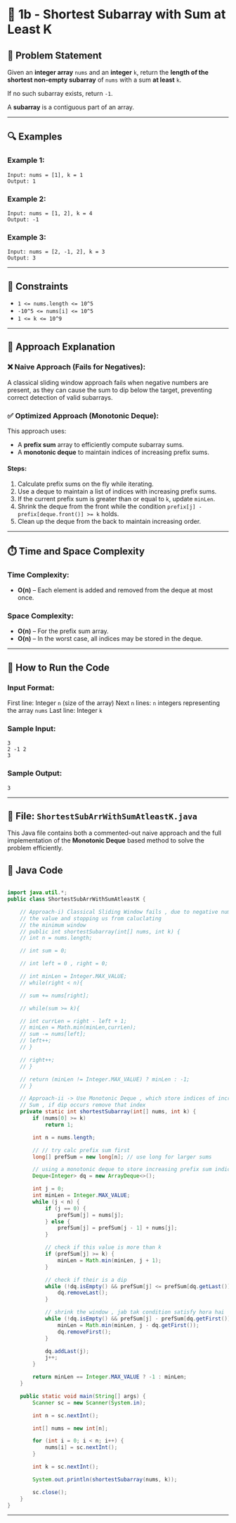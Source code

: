 # 📘 1b - Shortest Subarray with Sum at Least K

## 🧩 Problem Statement

Given an **integer array** `nums` and an **integer** `k`, return the **length of the shortest non-empty subarray** of `nums` with a sum **at least** `k`.

If no such subarray exists, return `-1`.

A **subarray** is a contiguous part of an array.

---

## 🔍 Examples

### Example 1:

```
Input: nums = [1], k = 1
Output: 1
```

### Example 2:

```
Input: nums = [1, 2], k = 4
Output: -1
```

### Example 3:

```
Input: nums = [2, -1, 2], k = 3
Output: 3
```

---

## 🤔 Constraints

- `1 <= nums.length <= 10^5`
- `-10^5 <= nums[i] <= 10^5`
- `1 <= k <= 10^9`

---

## 📖 Approach Explanation

### ❌ Naive Approach (Fails for Negatives):

A classical sliding window approach fails when negative numbers are present, as they can cause the sum to dip below the target, preventing correct detection of valid subarrays.

### ✅ Optimized Approach (Monotonic Deque):

This approach uses:

- A **prefix sum** array to efficiently compute subarray sums.
- A **monotonic deque** to maintain indices of increasing prefix sums.

#### Steps:

1. Calculate prefix sums on the fly while iterating.
2. Use a deque to maintain a list of indices with increasing prefix sums.
3. If the current prefix sum is greater than or equal to `k`, update `minLen`.
4. Shrink the deque from the front while the condition `prefix[j] - prefix[deque.front()] >= k` holds.
5. Clean up the deque from the back to maintain increasing order.

---

## ⏱️ Time and Space Complexity

### Time Complexity:

- **O(n)** – Each element is added and removed from the deque at most once.

### Space Complexity:

- **O(n)** – For the prefix sum array.
- **O(n)** – In the worst case, all indices may be stored in the deque.

---

## 📂 How to Run the Code

### Input Format:

First line: Integer `n` (size of the array)
Next `n` lines: `n` integers representing the array `nums`
Last line: Integer `k`

### Sample Input:

```
3
2 -1 2
3
```

### Sample Output:

```
3
```

---

## 📁 File: `ShortestSubArrWithSumAtleastK.java`

This Java file contains both a commented-out naive approach and the full implementation of the **Monotonic Deque** based method to solve the problem efficiently.
## 🔧 Java Code

```java

import java.util.*;
public class ShortestSubArrWithSumAtleastK {

    // Approach-i) Classical Sliding Window fails , due to negative numbers dipping
    // the value and stopping us from caluclating
    // the minimum window
    // public int shortestSubarray(int[] nums, int k) {
    // int n = nums.length;

    // int sum = 0;

    // int left = 0 , right = 0;

    // int minLen = Integer.MAX_VALUE;
    // while(right < n){

    // sum += nums[right];

    // while(sum >= k){

    // int currLen = right - left + 1;
    // minLen = Math.min(minLen,currLen);
    // sum -= nums[left];
    // left++;
    // }

    // right++;
    // }

    // return (minLen != Integer.MAX_VALUE) ? minLen : -1;
    // }

    // Approach-ii -> Use Monotonic Deque , which store indices of increasing prefix
    // Sum , if dip occurs remove that index
    private static int shortestSubarray(int[] nums, int k) {
        if (nums[0] >= k)
            return 1;

        int n = nums.length;

        // // try calc prefix sum first
        long[] prefSum = new long[n]; // use long for larger sums

        // using a monotonic deque to store increasing prefix sum indices
        Deque<Integer> dq = new ArrayDeque<>();

        int j = 0;
        int minLen = Integer.MAX_VALUE;
        while (j < n) {
            if (j == 0) {
                prefSum[j] = nums[j];
            } else {
                prefSum[j] = prefSum[j - 1] + nums[j];
            }

            // check if this value is more than k
            if (prefSum[j] >= k) {
                minLen = Math.min(minLen, j + 1);
            }

            // check if their is a dip
            while (!dq.isEmpty() && prefSum[j] <= prefSum[dq.getLast()]) {
                dq.removeLast();
            }

            // shrink the window , jab tak condition satisfy hora hai
            while (!dq.isEmpty() && prefSum[j] - prefSum[dq.getFirst()] >= k) {
                minLen = Math.min(minLen, j - dq.getFirst());
                dq.removeFirst();
            }

            dq.addLast(j);
            j++;
        }

        return minLen == Integer.MAX_VALUE ? -1 : minLen;
    }

    public static void main(String[] args) {
        Scanner sc = new Scanner(System.in);

        int n = sc.nextInt();

        int[] nums = new int[n];

        for (int i = 0; i < n; i++) {
            nums[i] = sc.nextInt();
        }

        int k = sc.nextInt();

        System.out.println(shortestSubarray(nums, k));

        sc.close();
    }
}


```

---
